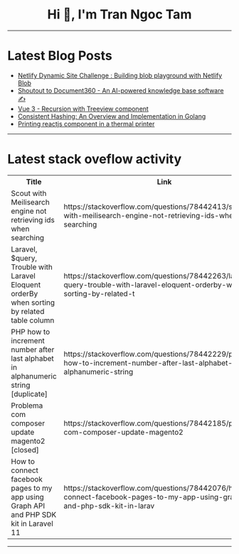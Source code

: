 <h1 align="center">Hi 👋, I'm Tran Ngoc Tam</h1>

---

# Latest Blog Posts 
<!-- BLOG-POST-LIST:START -->
- [Netlify Dynamic Site Challenge : Building blob playground with Netlify Blob](https://dev.to/chintanonweb/netlify-dynamic-site-challenge-building-blob-playground-with-netlify-blob-1im4)
- [Shoutout to Document360 - An AI-powered knowledge base software ✍](https://dev.to/scofieldidehen/shoutout-to-document360-an-ai-powered-knowledge-base-software-1g1h)
- [Vue 3 - Recursion with Treeview component](https://dev.to/nassbin/vue-3-recursion-with-treeview-component-3jlj)
- [Consistent Hashing: An Overview and Implementation in Golang](https://dev.to/permify/consistent-hashing-an-overview-and-implementation-in-golang-53je)
- [Printing reactjs component in a thermal printer](https://dev.to/raulbeltrame/printing-reactjs-component-in-a-thermal-printer-5g5j)
<!-- BLOG-POST-LIST:END -->

---

# Latest stack oveflow activity
<table>
  <tr><th>Title</th><th>Link</th></tr>
  <!-- STACKOVERFLOW:START --><tr><td>Scout with Meilisearch engine not retrieving ids when searching</td><td>https://stackoverflow.com/questions/78442413/scout-with-meilisearch-engine-not-retrieving-ids-when-searching</td></tr><tr><td>Laravel, $query, Trouble with Laravel Eloquent orderBy when sorting by related table column</td><td>https://stackoverflow.com/questions/78442263/laravel-query-trouble-with-laravel-eloquent-orderby-when-sorting-by-related-t</td></tr><tr><td>PHP how to increment number after last alphabet in alphanumeric string [duplicate]</td><td>https://stackoverflow.com/questions/78442229/php-how-to-increment-number-after-last-alphabet-in-alphanumeric-string</td></tr><tr><td>Problema com composer update magento2 [closed]</td><td>https://stackoverflow.com/questions/78442185/problema-com-composer-update-magento2</td></tr><tr><td>How to connect facebook pages to my app using Graph API and PHP SDK kit in Laravel 11</td><td>https://stackoverflow.com/questions/78442076/how-to-connect-facebook-pages-to-my-app-using-graph-api-and-php-sdk-kit-in-larav</td></tr><!-- STACKOVERFLOW:END -->
</table>

---


